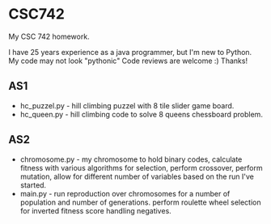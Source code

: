 # CSC742
My CSC 742 homework.

I have 25 years experience as a java programmer, but I'm new to Python. My code may not look "pythonic" Code reviews are welcome :) Thanks!

## AS1
* hc_puzzel.py - hill climbing puzzel with 8 tile slider game board.
* hc_queen.py - hill climbing code to solve 8 queens chessboard problem.

## AS2
* chromosome.py - my chromosome to hold binary codes, calculate fitness with various algorithms for selection, perform crossover, perform mutation, allow for different number of variables based on the run I've started.
* main.py - run reproduction over chromosomes for a number of population and number of generations. perform roulette wheel selection for inverted fitness score handling negatives.
